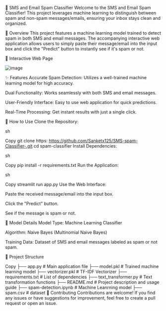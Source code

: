 📧 SMS and Email Spam Classifier
Welcome to the SMS and Email Spam Classifier! This project leverages machine learning to distinguish between spam and non-spam messages/emails, ensuring your inbox stays clean and organized.

🚀 Overview
This project features a machine learning model trained to detect spam in both SMS and email messages. The accompanying interactive web application allows users to simply paste their message/email into the input box and click the "Predict" button to instantly see if it's spam or not.

📸 Interactive Web Page

![image](https://github.com/user-attachments/assets/c212f687-7ffd-447e-bad1-a0e6f3f449b3)


✨ Features
Accurate Spam Detection: Utilizes a well-trained machine learning model for high accuracy.

Dual Functionality: Works seamlessly with both SMS and email messages.

User-Friendly Interface: Easy to use web application for quick predictions.

Real-Time Processing: Get instant results with just a single click.

📜 How to Use
Clone the Repository:

sh

Copy
git clone https: https://github.com/Sanketx125/SMS-spam-Classifier-.git
cd spam-classifier
Install Dependencies:

sh

Copy
pip install -r requirements.txt
Run the Application:

sh

Copy
streamlit run app.py
Use the Web Interface:

Paste the received message/email into the input box.

Click the "Predict" button.

See if the message is spam or not.

🧠 Model Details
Model Type: Machine Learning Classifier

Algorithm: Naive Bayes (Multinomial Naive Bayes)

Training Data: Dataset of SMS and email messages labeled as spam or not spam.

📂 Project Structure

Copy
├── app.py                 # Main application file
├── model.pkl              # Trained machine learning model
├── vectorizer.pkl         # TF-IDF Vectorizer
├── requirements.txt       # List of dependencies
├── text_transformer.py    # Text transformation functions
├── README.md              # Project description and usage guide
├── spam-detection.ipynb   # Machine Leanrning model
├── spam.csv               # dataset
🤝 Contributing
Contributions are welcome! If you find any issues or have suggestions for improvement, feel free to create a pull request or open an issue.
